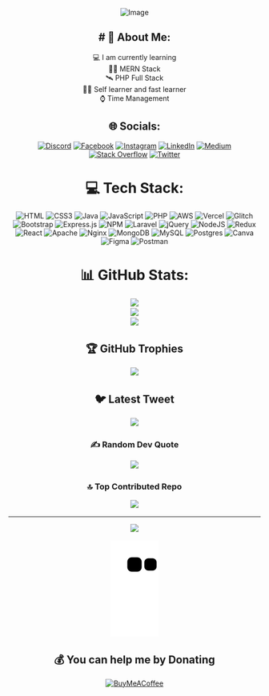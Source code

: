 <div align='center'>
  
![Image](https://www.seoclerk.com/pics/002/121/860/680412f79b2f46f105ff7c71a72ade43.png)


<h2># 💫 About Me:</h2>
💻 I am currently learning<br>🧑‍🎓 MERN Stack<br>🛰️ PHP Full Stack<br>🧑‍💻 Self learner and fast learner<br>⌚ Time Management
  
## 🌐 Socials:
[![Discord](https://img.shields.io/badge/Discord-%237289DA.svg?logo=discord&logoColor=white)](https://discord.gg/ybHaKUKKAN) [![Facebook](https://img.shields.io/badge/Facebook-%231877F2.svg?logo=Facebook&logoColor=white)](https://facebook.com/thenamevishnu) [![Instagram](https://img.shields.io/badge/Instagram-%23E4405F.svg?logo=Instagram&logoColor=white)](https://instagram.com/thenamevishnu) [![LinkedIn](https://img.shields.io/badge/LinkedIn-%230077B5.svg?logo=linkedin&logoColor=white)](https://linkedin.com/in/thenamevishnu) [![Medium](https://img.shields.io/badge/Medium-12100E?logo=medium&logoColor=white)](https://medium.com/@@thenamevishnu) [![Stack Overflow](https://img.shields.io/badge/-Stackoverflow-FE7A16?logo=stack-overflow&logoColor=white)](https://stackoverflow.com/users/19593274) [![Twitter](https://img.shields.io/badge/Twitter-%231DA1F2.svg?logo=Twitter&logoColor=white)](https://twitter.com/mynamevishnu) 

# 💻 Tech Stack:

![HTML](https://img.shields.io/badge/html-%231572B6.svg?style=for-the-badge&logo=html&logoColor=white) ![CSS3](https://img.shields.io/badge/css3-%231572B6.svg?style=for-the-badge&logo=css3&logoColor=white) ![Java](https://img.shields.io/badge/java-%23ED8B00.svg?style=for-the-badge&logo=java&logoColor=white) ![JavaScript](https://img.shields.io/badge/javascript-%23323330.svg?style=for-the-badge&logo=javascript&logoColor=%23F7DF1E) ![PHP](https://img.shields.io/badge/php-%23777BB4.svg?style=for-the-badge&logo=php&logoColor=white) ![AWS](https://img.shields.io/badge/AWS-%23FF9900.svg?style=for-the-badge&logo=amazon-aws&logoColor=white) ![Vercel](https://img.shields.io/badge/vercel-%23000000.svg?style=for-the-badge&logo=vercel&logoColor=white) ![Glitch](https://img.shields.io/badge/glitch-%233333FF.svg?style=for-the-badge&logo=glitch&logoColor=white) ![Bootstrap](https://img.shields.io/badge/bootstrap-%23563D7C.svg?style=for-the-badge&logo=bootstrap&logoColor=white) ![Express.js](https://img.shields.io/badge/express.js-%23404d59.svg?style=for-the-badge&logo=express&logoColor=%2361DAFB) ![NPM](https://img.shields.io/badge/NPM-%23000000.svg?style=for-the-badge&logo=npm&logoColor=white) ![Laravel](https://img.shields.io/badge/laravel-%23FF2D20.svg?style=for-the-badge&logo=laravel&logoColor=white) ![jQuery](https://img.shields.io/badge/jquery-%230769AD.svg?style=for-the-badge&logo=jquery&logoColor=white) ![NodeJS](https://img.shields.io/badge/node.js-6DA55F?style=for-the-badge&logo=node.js&logoColor=white) ![Redux](https://img.shields.io/badge/redux-%23593d88.svg?style=for-the-badge&logo=redux&logoColor=white) ![React](https://img.shields.io/badge/react-%2320232a.svg?style=for-the-badge&logo=react&logoColor=%2361DAFB) ![Apache](https://img.shields.io/badge/apache-%23D42029.svg?style=for-the-badge&logo=apache&logoColor=white) ![Nginx](https://img.shields.io/badge/nginx-%23009639.svg?style=for-the-badge&logo=nginx&logoColor=white) ![MongoDB](https://img.shields.io/badge/MongoDB-%234ea94b.svg?style=for-the-badge&logo=mongodb&logoColor=white) ![MySQL](https://img.shields.io/badge/mysql-%2300f.svg?style=for-the-badge&logo=mysql&logoColor=white) ![Postgres](https://img.shields.io/badge/postgres-%23316192.svg?style=for-the-badge&logo=postgresql&logoColor=white) ![Canva](https://img.shields.io/badge/Canva-%2300C4CC.svg?style=for-the-badge&logo=Canva&logoColor=white) 	![Figma](https://img.shields.io/badge/figma-%23F24E1E.svg?style=for-the-badge&logo=figma&logoColor=white) ![Postman](https://img.shields.io/badge/Postman-FF6C37?style=for-the-badge&logo=postman&logoColor=white)
# 📊 GitHub Stats:
![](https://github-readme-stats.vercel.app/api?username=thenamevishnu&theme=dark&hide_border=true&include_all_commits=true&count_private=true)<br/>
![](https://github-readme-streak-stats.herokuapp.com/?user=thenamevishnu&theme=dark&hide_border=true)<br/>
![](https://github-readme-stats.vercel.app/api/top-langs/?username=thenamevishnu&theme=dark&hide_border=true&include_all_commits=true&count_private=true&layout=compact)

  
## 🏆 GitHub Trophies

![](https://github-profile-trophy.vercel.app/?username=thenamevishnu&theme=dark&no-frame=true&no-bg=true&margin-w=4)

  
## 🐦 Latest Tweet
  
[![](https://gtce.itsvg.in/api?username=mynamevishnu)](https://github.com/VishwaGauravIn/github-twitter-card-embed)
 
  
### ✍️ Random Dev Quote
  
![](https://quotes-github-readme.vercel.app/api?type=horizontal&theme=radical)
 

### 🔝 Top Contributed Repo

![](https://github-contributor-stats.vercel.app/api?username=thenamevishnu&limit=5&theme=dark&combine_all_yearly_contributions=true)
  
---
[![](https://visitcount.itsvg.in/api?id=thenamevishnu&icon=1&color=1)](https://visitcount.itsvg.in)
  
![Gif](https://raw.githubusercontent.com/ghosharnab00/ghosharnab00/output/github-contribution-grid-snake.svg)
  
  ## 💰 You can help me by Donating
  [![BuyMeACoffee](https://img.buymeacoffee.com/button-api/?text=Buy%20me%20a%20coffee&emoji=&slug=thenamevishnu&button_colour=FFDD00&font_colour=000000&font_family=Comic&outline_colour=000000&coffee_colour=ffffff)](https://buymeacoffee.com/thenamevishnu)
 </div>
<!-- Proudly created with GPRM ( https://gprm.itsvg.in ) -->
